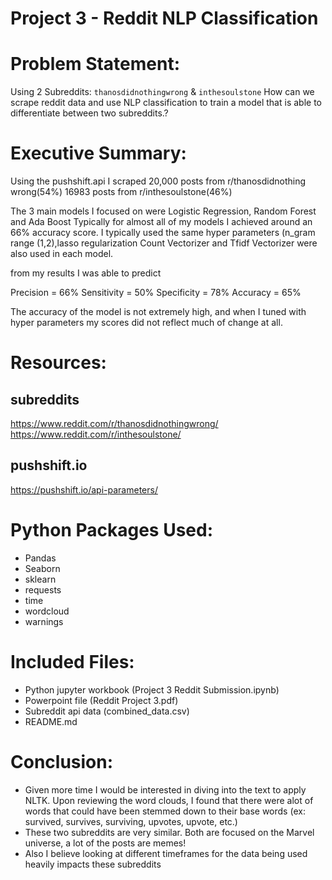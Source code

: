 # Project 3 - Reddit NLP Classification


# Problem Statement:
Using 2 Subreddits: `thanosdidnothingwrong` & `inthesoulstone` How can we scrape reddit data and use NLP classification to train a model that is able to differentiate between two subreddits.?

# Executive Summary:

Using the pushshift.api I scraped 20,000 posts from r/thanosdidnothing wrong(54%) 16983 posts from r/inthesoulstone(46%)

The 3 main models I focused on were Logistic Regression, Random Forest and Ada Boost
Typically for almost all of my models I achieved around an 66% accuracy score.
I typically used the same hyper parameters (n_gram range (1,2),lasso regularization
Count Vectorizer and Tfidf Vectorizer were also used in each model.

from my results I was able to predict 

Precision = 66%                Sensitivity = 50%
Specificity = 78%              Accuracy = 65%

The accuracy of the model is not extremely high, and when I tuned with hyper parameters my scores did not reflect much of change at all. 

# Resources:
## subreddits
https://www.reddit.com/r/thanosdidnothingwrong/
https://www.reddit.com/r/inthesoulstone/

## pushshift.io
https://pushshift.io/api-parameters/


# Python Packages Used:
- Pandas
- Seaborn
- sklearn
- requests
- time
- wordcloud
- warnings

# Included Files:
- Python jupyter workbook (Project 3 Reddit Submission.ipynb)
- Powerpoint file (Reddit Project 3.pdf)
- Subreddit api data (combined_data.csv)
- README.md

# Conclusion:

- Given more time I would be interested in diving into the text to apply NLTK. Upon reviewing the word clouds, I found that there were alot of words that could have been stemmed down to their base words (ex: survived, survives, surviving, upvotes, upvote, etc.)
- These two subreddits are very similar. Both are focused on the Marvel universe, a  lot of the posts are memes!
- Also I believe looking at different timeframes for the data being used heavily impacts these subreddits

